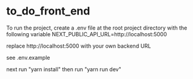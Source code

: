 # to_do_front_end

To run the project, create a .env file at the root project directory with the following variable
NEXT_PUBLIC_API_URL=http://localhost:5000

replace http://localhost:5000 with your own backend URL

see .env.example 

next run "yarn install"
then run "yarn run dev"
